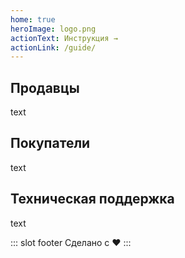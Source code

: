 ```yaml
---
home: true
heroImage: logo.png
actionText: Инструкция →
actionLink: /guide/
---
```


<div class="features">
  <div class="feature">
    <h2>Продавцы</h2>
    <p>text</p>
  </div>
  <div class="feature">
    <h2>Покупатели</h2>
    <p>text</p>
  </div>
  <div class="feature">
    <h2>Техническая поддержка</h2>
    <p>text</p>
  </div>
</div>

::: slot footer
Сделано с ❤️
:::